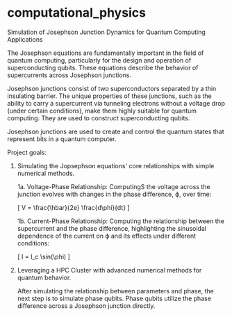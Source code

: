 # computational_physics
Simulation of Josephson Junction Dynamics for Quantum Computing Applications

The Josephson equations are fundamentally important in the field of quantum computing, particularly for the design and operation of superconducting qubits. These equations describe the behavior of supercurrents across Josephson junctions.

Josephson junctions consist of two superconductors separated by a thin insulating barrier. The unique properties of these junctions, such as the ability to carry a supercurrent via tunneling electrons without a voltage drop (under certain conditions), make them highly suitable for quantum computing. They are used to construct superconducting qubits.

Josephson junctions are used to create and control the quantum states that represent bits in a quantum computer.

Project goals:

1. Simulating the Jopsephson equations' core relationships with simple numerical methods.

    1a. Voltage-Phase Relationship: ComputingS the voltage across the junction evolves with changes in the phase difference, ϕ, over time:

    \[ V = \frac{\hbar}{2e} \frac{d\phi}{dt} \]

    1b. Current-Phase Relationship: Computing the relationship between the supercurrent and the phase difference, highlighting the sinusoidal dependence of the current on ϕ and its effects under different conditions:

    \[ I = I_c \sin(\phi) \]

2. Leveraging a HPC Cluster with advanced numerical methods for quantum behavior.

    After simulating the relationship between parameters and phase, the next step is to simulate phase qubits. Phase qubits utilize the phase difference across a Josephson junction directly.

